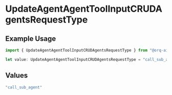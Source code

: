 # UpdateAgentAgentToolInputCRUDAgentsRequestType

## Example Usage

```typescript
import { UpdateAgentAgentToolInputCRUDAgentsRequestType } from "@orq-ai/node/models/operations";

let value: UpdateAgentAgentToolInputCRUDAgentsRequestType = "call_sub_agent";
```

## Values

```typescript
"call_sub_agent"
```